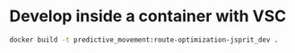 # Develop inside a container with VSC

```bash
docker build -t predictive_movement:route-optimization-jsprit_dev .
```
